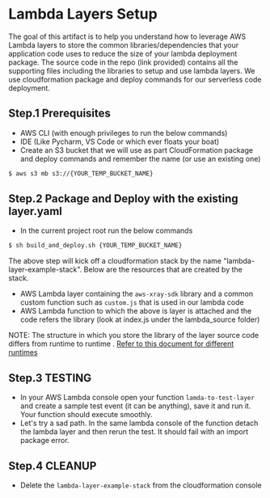 # Lambda Layers Setup

The goal of this artifact is to help you understand how to leverage AWS Lambda layers to store the common libraries/dependencies that your application code uses to reduce the size of your lambda deployment package. The source code in the repo (link provided) contains all the supporting files including the libraries to setup and use lambda layers. We use cloudformation package and deploy commands for our serverless code deployment.


## Step.1 Prerequisites 

* AWS CLI (with enough privileges to run the below commands)
* IDE (Like Pycharm, VS Code or which ever floats your boat)
* Create an S3 bucket that we will use as part CloudFormation package and deploy commands and remember the name (or use an existing one)

```bash
$ aws s3 mb s3://{YOUR_TEMP_BUCKET_NAME}
```


## Step.2 Package and Deploy with the existing layer.yaml

* In the current project root run the below commands

```bash
$ sh build_and_deploy.sh {YOUR_TEMP_BUCKET_NAME}
```

The above step will kick off a cloudformation stack by the name "lambda-layer-example-stack". Below are the resources that are created by the stack.

- AWS Lambda layer containing the `aws-xray-sdk` library and a common custom function such as `custom.js` that is used in our lambda code
- AWS Lambda function to which the above is layer is attached and the code refers the library (look at index.js under the lambda_source folder)


NOTE: The structure in which you store the library of the layer source code differs from runtime to runtime . [Refer to this document for different runtimes](https://docs.aws.amazon.com/lambda/latest/dg/configuration-layers.html#configuration-layers-path) 


## Step.3 TESTING

- In your AWS Lambda console open your function `lamda-to-test-layer` and create a sample test event (it can be anything), save it and run it.
Your function should execute smoothly.
- Let's try a sad path. In the same lambda console of the function detach the lambda layer and then rerun the test. It should fail with an import package error. 


## Step.4 CLEANUP

* Delete the `lambda-layer-example-stack` from the cloudformation console

